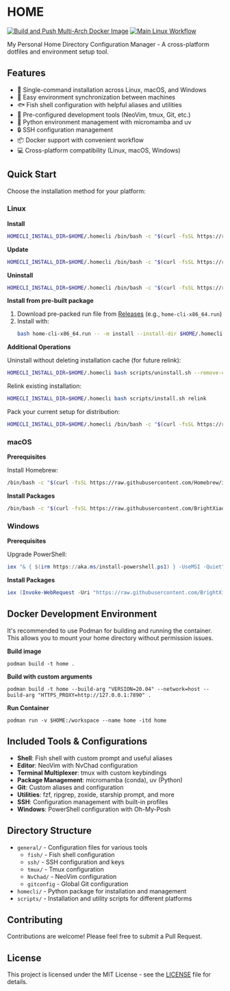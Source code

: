 # HOME

[![Build and Push Multi-Arch Docker Image](https://github.com/BrightXiaoHan/HOME/actions/workflows/docker.yml/badge.svg)](https://github.com/BrightXiaoHan/HOME/actions/workflows/docker.yml)
[![Main Linux Workflow](https://github.com/BrightXiaoHan/HOME/actions/workflows/main.yml/badge.svg)](https://github.com/BrightXiaoHan/HOME/actions/workflows/main.yml)

My Personal Home Directory Configuration Manager - A cross-platform dotfiles and environment setup tool.

## Features

- 🚀 Single-command installation across Linux, macOS, and Windows
- 🔄 Easy environment synchronization between machines
- 🐟 Fish shell configuration with helpful aliases and utilities
- 🧰 Pre-configured development tools (NeoVim, tmux, Git, etc.)
- 🐍 Python environment management with micromamba and uv
- 🔒 SSH configuration management
- 📦 Docker support with convenient workflow
- 💻 Cross-platform compatibility (Linux, macOS, Windows)

## Quick Start

Choose the installation method for your platform:

### Linux

**Install**

```bash
HOMECLI_INSTALL_DIR=$HOME/.homecli /bin/bash -c "$(curl -fsSL https://raw.githubusercontent.com/BrightXiaoHan/HOME/main/scripts/install.sh)"
```

**Update**

```bash
HOMECLI_INSTALL_DIR=$HOME/.homecli /bin/bash -c "$(curl -fsSL https://raw.githubusercontent.com/BrightXiaoHan/HOME/main/scripts/update.sh)"
```

**Uninstall**

```bash
HOMECLI_INSTALL_DIR=$HOME/.homecli /bin/bash -c "$(curl -fsSL https://raw.githubusercontent.com/BrightXiaoHan/HOME/main/scripts/uninstall.sh)"
```

**Install from pre-built package**

1. Download pre-packed run file from [Releases](https://github.com/BrightXiaoHan/HOME/releases) (e.g., `home-cli-x86_64.run`)
2. Install with:
   ```bash
   bash home-cli-x86_64.run -- -m install --install-dir $HOME/.homecli
   ```

**Additional Operations**

Uninstall without deleting installation cache (for future relink):
```bash
HOMECLI_INSTALL_DIR=$HOME/.homecli bash scripts/uninstall.sh --remove-cache false
```

Relink existing installation:
```bash
HOMECLI_INSTALL_DIR=$HOME/.homecli bash scripts/install.sh relink
```

Pack your current setup for distribution:
```bash
HOMECLI_INSTALL_DIR=$HOME/.homecli /bin/bash -c "$(curl -fsSL https://raw.githubusercontent.com/BrightXiaoHan/HOME/main/scripts/pack.sh)"
```

### macOS

**Prerequisites**

Install Homebrew:
```bash
/bin/bash -c "$(curl -fsSL https://raw.githubusercontent.com/Homebrew/install/HEAD/install.sh)"
```

**Install Packages**
```bash
/bin/bash -c "$(curl -fsSL https://raw.githubusercontent.com/BrightXiaoHan/HOME/main/scripts/install_macos.sh)"
```

### Windows

**Prerequisites**

Upgrade PowerShell:
```powershell
iex "& { $(irm https://aka.ms/install-powershell.ps1) } -UseMSI -Quiet"
```

**Install Packages**
```powershell
iex (Invoke-WebRequest -Uri "https://raw.githubusercontent.com/BrightXiaoHan/HOME/main/scripts/install.ps1").Content
```

## Docker Development Environment

It's recommended to use Podman for building and running the container. This allows you to mount your home directory without permission issues.

**Build image**
```shell
podman build -t home .
```

**Build with custom arguments**
```shell
podman build -t home --build-arg "VERSION=20.04" --network=host --build-arg "HTTPS_PROXY=http://127.0.0.1:7890" .
```

**Run Container**
```shell
podman run -v $HOME:/workspace --name home -itd home
```

## Included Tools & Configurations

- **Shell**: Fish shell with custom prompt and useful aliases
- **Editor**: NeoVim with NvChad configuration
- **Terminal Multiplexer**: tmux with custom keybindings
- **Package Management**: micromamba (conda), uv (Python)
- **Git**: Custom aliases and configuration
- **Utilities**: fzf, ripgrep, zoxide, starship prompt, and more
- **SSH**: Configuration management with built-in profiles
- **Windows**: PowerShell configuration with Oh-My-Posh

## Directory Structure

- `general/` - Configuration files for various tools
  - `fish/` - Fish shell configuration
  - `ssh/` - SSH configuration and keys
  - `tmux/` - Tmux configuration
  - `NvChad/` - NeoVim configuration
  - `gitconfig` - Global Git configuration
- `homecli/` - Python package for installation and management
- `scripts/` - Installation and utility scripts for different platforms

## Contributing

Contributions are welcome! Please feel free to submit a Pull Request.

## License

This project is licensed under the MIT License - see the [LICENSE](LICENSE) file for details.
